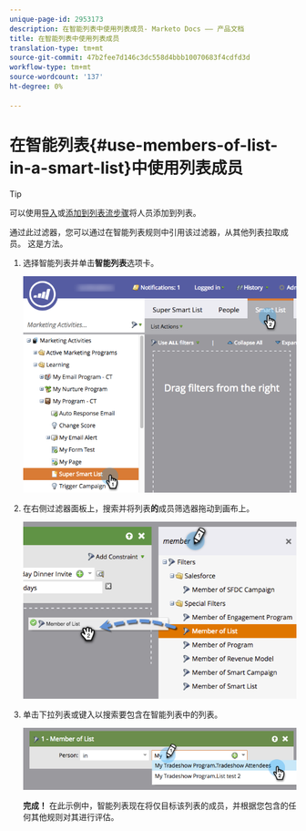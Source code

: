 ```yaml
---
unique-page-id: 2953173
description: 在智能列表中使用列表成员- Marketo Docs —— 产品文档
title: 在智能列表中使用列表成员
translation-type: tm+mt
source-git-commit: 47b2fee7d146c3dc558d4bbb10070683f4cdfd3d
workflow-type: tm+mt
source-wordcount: '137'
ht-degree: 0%

---
```



# 在智能列表{#use-members-of-list-in-a-smart-list}中使用列表成员

>[!TIP]
>
>可以使用[导入](../../../../getting-started/quick-wins/import-a-list-of-people.md)或[添加到列表流步骤](../../../../product-docs/core-marketo-concepts/smart-campaigns/flow-actions/add-to-list.md)将人员添加到列表。

通过此过滤器，您可以通过在智能列表规则中引用该过滤器，从其他列表拉取成员。 这是方法。

1. 选择智能列表并单击&#x200B;**智能列表**&#x200B;选项卡。

   ![](assets/smartlist-sltab.png)

1. 在右侧过滤器面板上，搜索并将列表&#x200B;**的**&#x200B;成员筛选器拖动到画布上。

   ![](assets/use-members-of-list-in-a-smart-list-2nd.png)

1. 单击下拉列表或键入以搜索要包含在智能列表中的列表。

   ![](assets/memberoflist.png)

   **完成！** 在此示例中，智能列表现在将仅目标该列表的成员，并根据您包含的任何其他规则对其进行评估。

